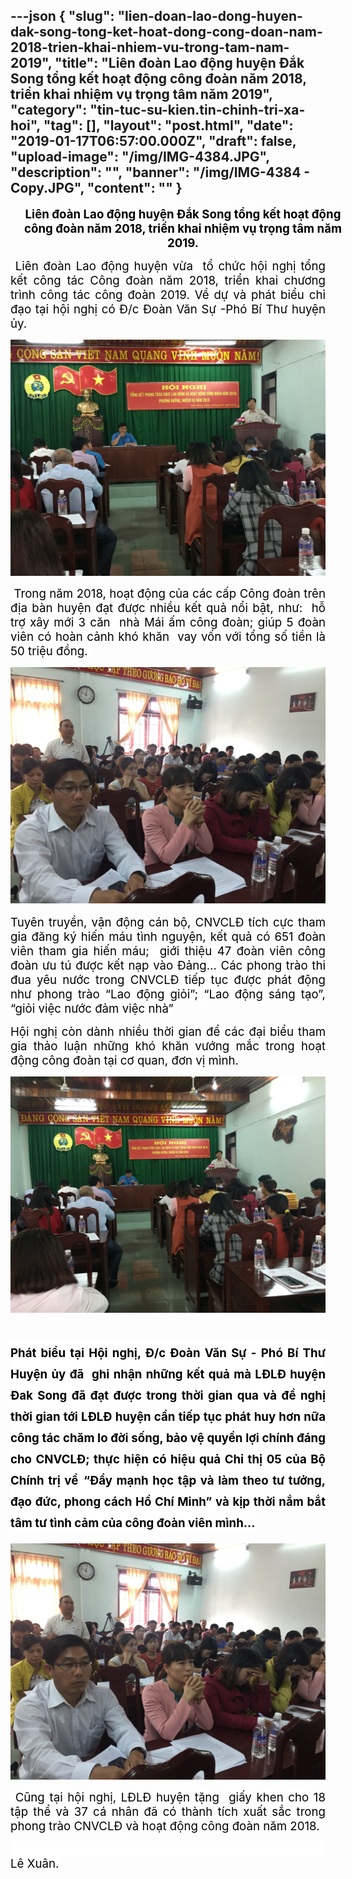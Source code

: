 ---json
{
    "slug": "lien-doan-lao-dong-huyen-dak-song-tong-ket-hoat-dong-cong-doan-nam-2018-trien-khai-nhiem-vu-trong-tam-nam-2019",
    "title": "Liên đoàn Lao động huyện Đắk Song  tổng kết hoạt động công đoàn năm 2018, triển khai nhiệm vụ trọng tâm năm 2019",
    "category": "tin-tuc-su-kien.tin-chinh-tri-xa-hoi",
    "tag": [],
    "layout": "post.html",
    "date": "2019-01-17T06:57:00.000Z",
    "draft": false,
    "upload-image": "/img/IMG-4384.JPG",
    "description": "",
    "banner": "/img/IMG-4384 - Copy.JPG",
    "__content__": ""
}
---
<p style="margin-right:-.5in; text-align:center"><strong><span style="font-size:14.0pt"><span style="background-color:white"><span style="color:black">Li&ecirc;n đo&agrave;n Lao động huyện Đắk Song tổng kết hoạt động c&ocirc;ng đo&agrave;n năm 2018, triển khai nhiệm vụ trọng t&acirc;m năm 2019.</span></span></span></strong></p>

<p style="text-align:justify"><span style="background-color:white"><span style="font-size:14.0pt"><span style="color:black">&nbsp;Li&ecirc;n đo&agrave;n Lao động huyện vừa &nbsp;tổ chức hội nghị tổng kết c&ocirc;ng t&aacute;c C&ocirc;ng đo&agrave;n năm 2018, triển khai chương tr&igrave;nh c&ocirc;ng t&aacute;c c&ocirc;ng đo&agrave;n 2019. Về dự v&agrave; ph&aacute;t biểu chỉ đạo tại hội nghị c&oacute; Đ/c Đo&agrave;n Văn Sự -Ph&oacute; B&iacute; Thư huyện ủy.</span></span></span></p>

<p style="text-align:justify"><img alt="" src="/img/IMG-4389.JPG" /></p>

<p style="text-align:justify"><span style="background-color:white"><span style="font-size:14.0pt"><span style="color:black">&nbsp;Trong năm 2018, hoạt động của c&aacute;c cấp C&ocirc;ng đo&agrave;n tr&ecirc;n địa b&agrave;n huyện đạt được nhiều kết quả nổi bật, như:&nbsp; hỗ trợ x&acirc;y mới 3 căn &nbsp;nh&agrave; M&aacute;i ấm c&ocirc;ng đo&agrave;n; gi&uacute;p 5 đo&agrave;n vi&ecirc;n c&oacute; ho&agrave;n cảnh kh&oacute; khăn&nbsp; vay vốn với tổng số tiền l&agrave; 50 triệu đồng.&nbsp; </span></span></span></p>

<p style="text-align:justify"><span style="background-color:white"><span style="font-size:14.0pt"><span style="color:black"><img alt="" src="/img/IMG-4384.JPG" /></span></span></span></p>

<p style="text-align:justify"><span style="background-color:white"><span style="font-size:14.0pt"><span style="color:black">Tuy&ecirc;n truyền, vận động c&aacute;n bộ, CNVCLĐ t&iacute;ch cực tham gia đăng k&yacute; hiến m&aacute;u t&igrave;nh nguyện, kết quả c&oacute; 651 đo&agrave;n vi&ecirc;n tham gia&nbsp;hiến m&aacute;u;&nbsp; giới thiệu 47 đo&agrave;n vi&ecirc;n c&ocirc;ng đo&agrave;n ưu t&uacute; được kết nạp v&agrave;o Đảng&hellip;<span style="background-color:white"> C&aacute;c phong tr&agrave;o thi đua y&ecirc;u nước trong CNVCLĐ tiếp tục được ph&aacute;t động như phong tr&agrave;o &ldquo;Lao động giỏi&rdquo;; &ldquo;Lao động s&aacute;ng tạo&rdquo;, &ldquo;giỏi việc nước đảm việc nh&agrave;&rdquo;</span></span></span></span></p>

<p style="text-align:justify"><span style="background-color:white"><span style="font-size:14.0pt"><span style="color:black">Hội nghị c&ograve;n d&agrave;nh nhiều thời gian để c&aacute;c đại biểu tham gia thảo luận những kh&oacute; khăn vướng mắc trong hoạt động c&ocirc;ng đo&agrave;n tại cơ quan, đơn vị m&igrave;nh.</span></span></span></p>

<p style="text-align:justify"><span style="background-color:white"><span style="font-size:14.0pt"><span style="color:black"><img alt="" src="/img/IMG-4388.JPG" /></span></span></span></p>

<h1 style="text-align:justify"><span style="background-color:white"><span style="font-size:14.0pt"><span style="background-color:white"><span style="color:black">Ph&aacute;t biểu tại Hội nghị, Đ/c Đo&agrave;n Văn Sự - Ph&oacute; B&iacute; Thư Huyện ủy đ&atilde; &nbsp;ghi nhận những kết quả m&agrave; LĐLĐ huyện Đak Song đ&atilde; đạt được trong thời gian qua v&agrave; đề nghị thời gian tới LĐLĐ huyện cần tiếp tục ph&aacute;t huy hơn nữa c&ocirc;ng t&aacute;c chăm lo đời sống, bảo vệ quyền lợi ch&iacute;nh đ&aacute;ng cho CNVCLĐ; thực hiện c&oacute; hiệu quả Chỉ thị 05 của Bộ Ch&iacute;nh trị về</span></span></span> <span style="font-size:14.0pt"><span style="color:black">&ldquo;Đẩy mạnh học tập v&agrave; l&agrave;m theo tư tưởng, đạo đức, phong c&aacute;ch Hồ Ch&iacute; Minh&rdquo; v&agrave; kịp thời nắm bắt t&acirc;m tư t&igrave;nh cảm của c&ocirc;ng đo&agrave;n vi&ecirc;n m&igrave;nh&hellip;</span></span></span></h1>

<p><img alt="" src="/img/IMG-4384.JPG" /></p>

<p style="text-align:justify"><span style="font-size:14.0pt"><span style="background-color:white"><span style="color:black">&nbsp;Cũng tại hội nghị, LĐLĐ huyện tặng&nbsp; giấy khen cho 18 tập thể v&agrave; 37 c&aacute; nh&acirc;n đ&atilde; c&oacute; th&agrave;nh t&iacute;ch xuất sắc trong phong tr&agrave;o CNVCLĐ v&agrave; hoạt động c&ocirc;ng đo&agrave;n năm 2018.</span></span></span></p>

<p style="text-align:justify"><span style="font-size:14.0pt"><span style="background-color:white"><span style="color:black">&nbsp;&nbsp;&nbsp;&nbsp;&nbsp;&nbsp;&nbsp;&nbsp;&nbsp;&nbsp;&nbsp;&nbsp;&nbsp;&nbsp;&nbsp;&nbsp;&nbsp;&nbsp;&nbsp;&nbsp;&nbsp;&nbsp;&nbsp;&nbsp;&nbsp;&nbsp;&nbsp;&nbsp;&nbsp;&nbsp;&nbsp;&nbsp;&nbsp;&nbsp;&nbsp;&nbsp;&nbsp;&nbsp;&nbsp;&nbsp;&nbsp;&nbsp;&nbsp;&nbsp;&nbsp;&nbsp;&nbsp;&nbsp;&nbsp;&nbsp;&nbsp;&nbsp;&nbsp;&nbsp;&nbsp;&nbsp;&nbsp;&nbsp;&nbsp;&nbsp;&nbsp;&nbsp;&nbsp;&nbsp;&nbsp;&nbsp;&nbsp;&nbsp;&nbsp;&nbsp;&nbsp;&nbsp;&nbsp;&nbsp;&nbsp;&nbsp;&nbsp;&nbsp;&nbsp;&nbsp;&nbsp;&nbsp;&nbsp;&nbsp;&nbsp;&nbsp;&nbsp;&nbsp;&nbsp;&nbsp;&nbsp;&nbsp;&nbsp;&nbsp;&nbsp; L&ecirc; Xu&acirc;n.</span></span></span></p>
